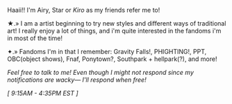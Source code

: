 Haaii!! I'm Airy, Star or _Kiro_ as my friends refer me to!

   ★.» I am a artist beginning to try new styles and different ways of traditional art!
            I really enjoy a lot of things, and i'm quite interested in the fandoms i'm in most of the time!

  ✦.» Fandoms I'm in that I remember: Gravity Falls!, PHIGHTING!, PPT, OBC(object shows), Fnaf, Ponytown?, Southpark + hellpark(?), and more!

_Feel free to talk to me! Even though I might not respond since my notifications are wacky— I'll respond when free!_

_[ 9:15AM - 4:35PM EST ]_
<!---
airylover89/airylover89 is a ✨ special ✨ repository because its `README.md` (this file) appears on your GitHub profile.
You can click the Preview link to take a look at your changes.
--->
